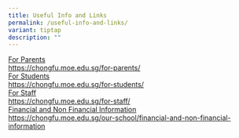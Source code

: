 ```yaml
---
title: Useful Info and Links
permalink: /useful-info-and-links/
variant: tiptap
description: ""
---
```

<div class="isomer-card-grid"><a rel="noopener noreferrer nofollow" href="https://chongfu.moe.edu.sg/for-parents/" class="isomer-card"><div class="isomer-card-body"><div class="isomer-card-title">For Parents</div><div class="isomer-card-link">https://chongfu.moe.edu.sg/for-parents/</div></div></a>
<a rel="noopener noreferrer nofollow" href="https://chongfu.moe.edu.sg/for-students/" class="isomer-card">
<div class="isomer-card-body">
<div class="isomer-card-title">For Students</div>
<div class="isomer-card-link">https://chongfu.moe.edu.sg/for-students/</div>
</div>
</a>
</div>
<div class="isomer-card-grid"><a rel="noopener noreferrer nofollow" href="https://chongfu.moe.edu.sg/for-staff/" class="isomer-card"><div class="isomer-card-body"><div class="isomer-card-title">For Staff</div><div class="isomer-card-link">https://chongfu.moe.edu.sg/for-staff/</div></div></a>
<a rel="noopener noreferrer nofollow" href="https://chongfu.moe.edu.sg/our-school/financial-and-non-financial-information" class="isomer-card">
<div class="isomer-card-body">
<div class="isomer-card-title">Financial and Non Financial Information</div>
<div class="isomer-card-description"></div>
<div class="isomer-card-link">https://chongfu.moe.edu.sg/our-school/financial-and-non-financial-information</div>
</div>
</a>
</div>
<p></p>